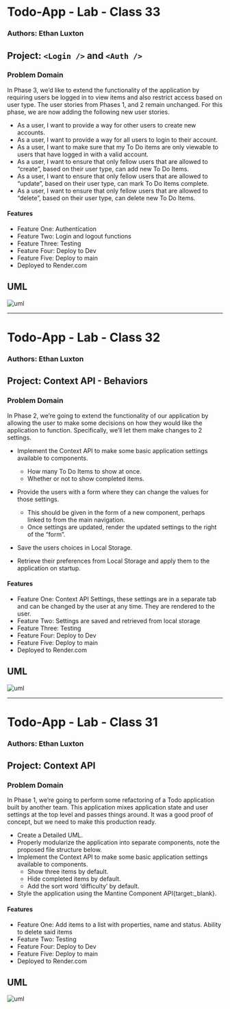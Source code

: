 # Todo-App - Lab - Class 33

### Authors: Ethan Luxton

## Project:  ```<Login />``` and ```<Auth />```

### Problem Domain

In Phase 3, we’d like to extend the functionality of the application by requiring users be logged in to view items and also restrict access based on user type. The user stories from Phases 1, and 2 remain unchanged. For this phase, we are now adding the following new user stories.

* As a user, I want to provide a way for other users to create new accounts.
* As a user, I want to provide a way for all users to login to their account.
* As a user, I want to make sure that my To Do items are only viewable to users that have logged in with a valid account.
* As a user, I want to ensure that only fellow users that are allowed to “create”, based on their user type, can add new To Do Items.
* As a user, I want to ensure that only fellow users that are allowed to “update”, based on their user type, can mark To Do Items complete.
* As a user, I want to ensure that only fellow users that are allowed to “delete”, based on their user type, can delete new To Do Items.

#### Features

-   Feature One: Authentication
-   Feature Two: Login and logout functions
-   Feature Three: Testing
-   Feature Four: Deploy to Dev
-   Feature Five: Deploy to main
-   Deployed to Render.com

## UML

![uml](https://i.imgur.com/DSALXnb.png)


---------------------------------------------------------------------------------

# Todo-App - Lab - Class 32

### Authors: Ethan Luxton

## Project:  Context API - Behaviors

### Problem Domain

In Phase 2, we’re going to extend the functionality of our application by allowing the user to make some decisions on how they would like the application to function. Specifically, we’ll let them make changes to 2 settings.

* Implement the Context API to make some basic application settings available to components.
    * How many To Do Items to show at once.
    * Whether or not to show completed items.

* Provide the users with a form where they can change the values for those settings.
    * This should be given in the form of a new component, perhaps linked to from the main navigation.
    * Once settings are updated, render the updated settings to the right of the “form”. 

* Save the users choices in Local Storage.      
* Retrieve their preferences from Local Storage and apply them to the application on startup.

#### Features

-   Feature One: Context API Settings, these settings are in a separate tab and can be changed by the user at any time. They are rendered to the user.
-   Feature Two: Settings are saved and retrieved from local storage
-   Feature Three: Testing
-   Feature Four: Deploy to Dev
-   Feature Five: Deploy to main
-   Deployed to Render.com

## UML

![uml](https://i.imgur.com/OeD9nSi.png)


---------------------------------------------------------------------------------

# Todo-App - Lab - Class 31

### Authors: Ethan Luxton

## Project: Context API

### Problem Domain

In Phase 1, we’re going to perform some refactoring of a Todo application built by another team. This application mixes application state and user settings at the top level and passes things around. It was a good proof of concept, but we need to make this production ready.

* Create a Detailed UML.
* Properly modularize the application into separate components, note the proposed file structure below.
* Implement the Context API to make some basic application settings available to components.
    * Show three items by default.
    * Hide completed items by default.
    * Add the sort word ‘difficulty’ by default.
* Style the application using the Mantine Component API{target:_blank}.

#### Features

-   Feature One: Add items to a list with properties, name and status. Ability to delete said items
-   Feature Two: Testing
-   Feature Four: Deploy to Dev
-   Feature Five: Deploy to main
-   Deployed to Render.com

## UML

![uml](https://i.imgur.com/qux0bJE.png)
